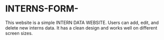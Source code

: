 # INTERNS-FORM-
This website is a simple INTERN DATA WEBSITE. Users can add, edit, and delete new interns data. It has a clean design and works well on different screen sizes.

